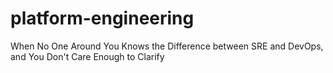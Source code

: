 # platform-engineering
When No One Around You Knows the Difference between SRE and DevOps, and You Don't Care Enough to Clarify
